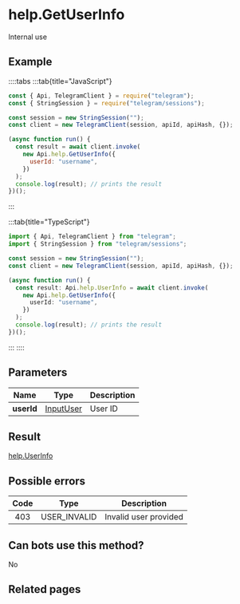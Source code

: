 # help.GetUserInfo

Internal use

## Example

::::tabs
:::tab{title="JavaScript"}

```js
const { Api, TelegramClient } = require("telegram");
const { StringSession } = require("telegram/sessions");

const session = new StringSession("");
const client = new TelegramClient(session, apiId, apiHash, {});

(async function run() {
  const result = await client.invoke(
    new Api.help.GetUserInfo({
      userId: "username",
    })
  );
  console.log(result); // prints the result
})();
```

:::

:::tab{title="TypeScript"}

```ts
import { Api, TelegramClient } from "telegram";
import { StringSession } from "telegram/sessions";

const session = new StringSession("");
const client = new TelegramClient(session, apiId, apiHash, {});

(async function run() {
  const result: Api.help.UserInfo = await client.invoke(
    new Api.help.GetUserInfo({
      userId: "username",
    })
  );
  console.log(result); // prints the result
})();
```

:::
::::

## Parameters

|    Name    | Type                                                  | Description |
| :--------: | ----------------------------------------------------- | ----------- |
| **userId** | [InputUser](https://core.telegram.org/type/InputUser) | User ID     |

## Result

[help.UserInfo](https://core.telegram.org/type/help.UserInfo)

## Possible errors

| Code | Type         | Description           |
| :--: | ------------ | --------------------- |
| 403  | USER_INVALID | Invalid user provided |

## Can bots use this method?

No

## Related pages
